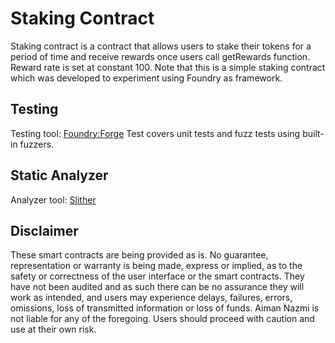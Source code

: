# Staking Contract

Staking contract is a contract that allows users to stake their tokens for a period of time and receive rewards once users call getRewards function. Reward rate is set at constant 100. Note that this is a simple staking contract which was developed to experiment using Foundry as framework.

## Testing
Testing tool: [Foundry:Forge](https://github.com/foundry-rs/foundry)
Test covers unit tests and fuzz tests using built-in fuzzers.

## Static Analyzer
Analyzer tool: [Slither](https://github.com/crytic/slither)

## Disclaimer
These smart contracts are being provided as is. No guarantee, representation or warranty is being made, express or implied, as to the safety or correctness of the user interface or the smart contracts. They have not been audited and as such there can be no assurance they will work as intended, and users may experience delays, failures, errors, omissions, loss of transmitted information or loss of funds. Aiman Nazmi is not liable for any of the foregoing. Users should proceed with caution and use at their own risk.
